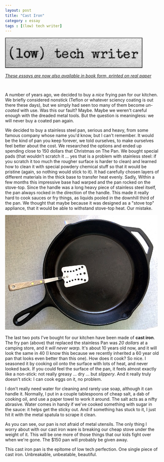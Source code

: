 ```yaml
---
layout: post
title: "Cast Iron"
category : essay
tags : [(low) tech writer]
---
```

[![low tech writer](/assets/ltw/header14.jpg)](http://bit.ly/lowtechwriter)

*[These essays are now also available in book form, printed on real paper](http://bit.ly/lowtechwriter)*

&nbsp;


A number of years ago, we decided to buy a *nice* frying pan for our kitchen. We briefly considered nonstick (Teflon or whatever sciency coating is out there these days), but we simply had seen too many of them become *un-coated* with use. Was this our fault? Maybe. Maybe we weren't careful enough with the dreaded metal tools. But the question is meaningless: we will never buy a coated pan again. 

We decided to buy a stainless steel pan, serious and heavy, from some famous company whose name you'd know, but I can't remember. It would be the kind of pan you keep forever, we told ourselves, to make ourselves feel better about the cost. We researched the options and ended up spending close to 150 dollars that Christmas on The Pan. We bought special pads (that wouldn't scratch it ... yes that is a problem with stainless steel: if you scratch it too much the rougher surface is harder to clean) and learned how to clean it with special powdery chemical stuff so that it would be pristine (again, so nothing would stick to it). It had carefully chosen layers of different materials in the thick base to transfer heat evenly. Sadly, Within a few months this impressive base had warped and the pan rocked on the stove-top. Since the handle was a long heavy piece of stainless steel itself, the pan always rocked in the direction of the handle. This made it really hard to cook sauces or fry things, as liquids pooled in the downhill third of the pan. We thought that maybe because it was designed as a "stove top" appliance, that it would be able to withstand stove-top heat. Our mistake. 

![Iron](/assets/ltw/castiron.jpg)

The last two pots I've bought for our kitchen have been made of **cast iron**. The fry pan (above) that replaced the stainless Pan was *20 dollars* at a camping store, and it *will never warp*. It's about 10 years old now, and it will look the same in 40 (I know this because we recently inherited a 60 year old pan that looks even better than this one). How does it cook? So nice. I seasoned it by cooking oil onto the surface with lots of heat, and never looked back. If you could feel the surface of the pan, it feels almost exactly like a non-stick: not really greasy ... dry ... but *slippery*. And it really truly doesn't stick: I can cook eggs on it, no problem.

I don't really need water for cleaning and rarely use soap, although it can handle it. Normally, I put in a couple tablespoons of cheap salt, a dab of cooking oil, and use a paper towel to work it around. The salt acts as a nifty abrasive. Water comes in handy if we've cooked something with sugar in the sauce: it helps get the sticky out. And if something has stuck to it, I just hit it with the metal spatula to scrape it clean. 

As you can see, our pan is not afraid of metal utensils. The only thing I worry about with our cast iron ware is breaking our cheap stove under the weight of it. This will be one more of those things that our kids fight over when we're gone. The $150 pan will probably be given away. 

This cast iron pan is the epitome of low tech perfection. One single piece of cast iron. Unbreakable, unbeatable, beautiful.


